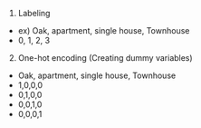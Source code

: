 

1. Labeling 
- ex) Oak, apartment, single house, Townhouse
- 0, 1, 2, 3

2. One-hot encoding (Creating dummy variables)
- Oak, apartment, single house, Townhouse
- 1,0,0,0
- 0,1,0,0
- 0,0,1,0
- 0,0,0,1
